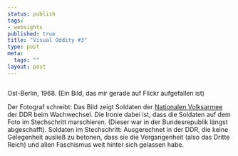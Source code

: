 ```yaml
--- 
status: publish
tags: 
- websights
published: true
title: "Visual Oddity #3"
type: post
meta: 
  tags: ""
layout: post
---
```

<a href="http://www.flickr.com/photos/flaneur/27209069/" title="photo sharing"><img src="http://photos21.flickr.com/27209069_ed28353427_m.jpg" alt="" class="centered border" /></a>

Ost-Berlin, 1968. (Ein Bild, das mir gerade auf Flickr aufgefallen ist)

Der Fotograf schreibt: Das Bild zeigt Soldaten der <a href="http://de.wikipedia.org/wiki/Nationale_Volksarmee">Nationalen Volksarmee</a> der DDR beim Wachwechsel. Die Ironie dabei ist, dass die Soldaten auf dem Foto im Stechschritt marschieren. (Dieser war in der Bundesrepublik längst abgeschafft). Soldaten im Stechschritt: Ausgerechnet in der DDR, die keine Gelegenheit ausließ zu betonen, dass sie die Vergangenheit (also das Dritte Reich) und allen Faschismus weit hinter sich gelassen habe.

